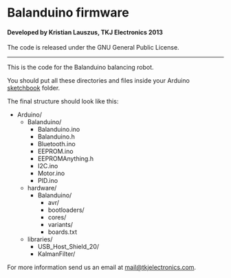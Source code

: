 # Balanduino firmware
#### Developed by Kristian Lauszus, TKJ Electronics 2013

The code is released under the GNU General Public License.
_________

This is the code for the Balanduino balancing robot.

You should put all these directories and files inside your Arduino [sketchbook](http://arduino.cc/en/Guide/Environment#sketchbook) folder.

The final structure should look like this:

* Arduino/
	* Balanduino/
		* Balanduino.ino
		* Balanduino.h
		* Bluetooth.ino
		* EEPROM.ino
		* EEPROMAnything.h
		* I2C.ino
		* Motor.ino
		* PID.ino	
	* hardware/
		* Balanduino/
			* avr/
			* bootloaders/
			* cores/
			* variants/
			* boards.txt
	* libraries/
		* USB\_Host\_Shield\_20/
		* KalmanFilter/

For more information send us an email at <mail@tkjelectronics.com>.